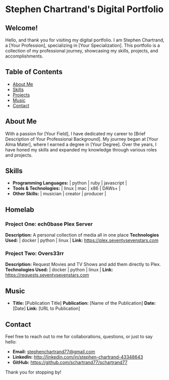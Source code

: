 # Stephen Chartrand's Digital Portfolio

## Welcome!

Hello, and thank you for visiting my digital portfolio. I am Stephen Chartrand, a [Your Profession], specializing in [Your Specialization]. This portfolio is a collection of my professional journey, showcasing my skills, projects, and accomplishments.

## Table of Contents
- [About Me](#about-me)
- [Skills](#skills)
- [Projects](#projects)
- [Music](#music)
- [Contact](#contact)

## About Me
With a passion for [Your Field], I have dedicated my career to [Brief Description of Your Professional Background]. My journey began at [Your Alma Mater], where I earned a degree in [Your Degree]. Over the years, I have honed my skills and expanded my knowledge through various roles and projects.

## Skills
- **Programming Languages:** | python | ruby | javascript |
- **Tools & Technologies:** | linux | mac | x86 | DAWs+ |
- **Other Skills:** | musician | creator | producer |

## Homelab
### Project One: ech0base Plex Server
**Description:** A personal collection of media all in one place
**Technologies Used:** | docker | python | linux |
**Link:** https://plex.seventysevenstars.com

### Project Two: Overs33rr
**Description:** Request Movies and TV Shows and add them directly to Plex.
**Technologies Used:** | docker | python | linux |
**Link:** https://requests.seventysevenstars.com

## Music
- **Title:** [Publication Title]
**Publication:** [Name of the Publication]
**Date:** [Date]
**Link:** [URL to Publication]

## Contact
Feel free to reach out to me for collaborations, questions, or just to say hello:
- **Email:** stephenchartrand77@gmail.com
- **LinkedIn:** http://linkedin.com/in/stephen-chartrand-43348643
- **GitHub:** https://github.com/schartrand77/schartrand77

Thank you for stopping by!

